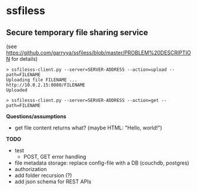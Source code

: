 # ssfiless
## Secure temporary file sharing service

(see https://github.com/garryya/ssfiless/blob/master/PROBLEM%20DESCRIPTION for details)


```
> ssfilesss-client.py --server=SERVER-ADDRESS --action=upload --path=FILENAME
Uploading file FILENAME ...
http://10.0.2.15:8080/FILENAME
Uploaded

> ssfilesss-client.py --server=SERVER-ADDRESS --action=get --path=FILENAME
```

**Questions/assumptions**
* get file content returns what? (maybe HTML: "<html>Hello, world!</html>")

**TODO**
* test
  * POST, GET error handling
* file metadata storage: replace config-file with a DB (couchdb, postgres)
* authorization
* add folder recursion (?)
* add json schema for REST APIs
